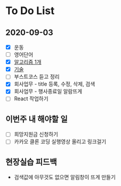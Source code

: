 # To Do List

## 2020-09-03

- [x] 운동
- [ ] 영어단어
- [x] [알고리즘 1개](https://kimmy100b.github.io/algorithm/2020/09/03/baekjoon-10773/#)
- [x] [기술](https://github.com/kimmy100b/TIL/blob/master/Tech/20200903.md)
- [ ] 부스트코스 듣고 정리
- [x] 회사업무 - title 등록, 수정, 삭제, 검색
- [x] 회사업무 - 행사종료일 알람뜨게
- [ ] React 작업하기

## 이번주 내 해야할 일

- [ ] 희망지원금 신청하기
- [ ] 카카오 클론 코딩 실행영상 올리고 링크걸기

## 현장실습 피드백

- 검색값에 아무것도 없으면 알림창이 뜨게 만들기
